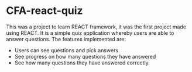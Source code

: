 # CFA-react-quiz 

This was a project to learn REACT framework, it was the first project made using REACT. It is a simple quiz application whereby users are able to answer questions. The features implemented are:

- Users can see questions and pick answers
- See progress on how many questions they have answered
- See how many questions they have answered correctly.

